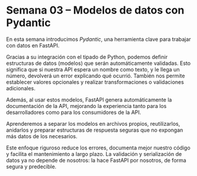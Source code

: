 # Semana 03 – Modelos de datos con Pydantic

En esta semana introducimos *Pydantic*, una herramienta clave para trabajar con datos en FastAPI.

Gracias a su integración con el tipado de Python, podemos definir estructuras de datos (modelos) que serán automáticamente validadas. Esto significa que si nuestra API espera un nombre como texto, y le llega un número, devolverá un error explicando qué ocurrió. También nos permite establecer valores opcionales y realizar transformaciones o validaciones adicionales.

Además, al usar estos modelos, FastAPI genera automáticamente la documentación de la API, mejorando la experiencia tanto para los desarrolladores como para los consumidores de la API.

Aprenderemos a separar los modelos en archivos propios, reutilizarlos, anidarlos y preparar estructuras de respuesta seguras que no expongan más datos de los necesarios.

Este enfoque riguroso reduce los errores, documenta mejor nuestro código y facilita el mantenimiento a largo plazo. La validación y serialización de datos ya no depende de nosotros: la hace FastAPI por nosotros, de forma segura y predecible.
